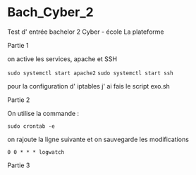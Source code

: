 # Bach_Cyber_2
Test d' entrée bachelor 2 Cyber - école La plateforme


Partie 1 

on active les services, apache et SSH

`sudo systemctl start apache2`
`sudo systemctl start ssh`


pour la configuration d' iptables j' ai fais le script exo.sh

Partie 2

On utilise la commande :

`sudo crontab -e`

on rajoute la ligne suivante et on sauvegarde les modifications


`0 0 * * * logwatch`

Partie 3 


